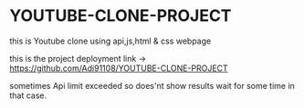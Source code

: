 # YOUTUBE-CLONE-PROJECT
this is Youtube clone using api,js,html &amp; css webpage 

this is the project deployment link -> https://github.com/Adi91108/YOUTUBE-CLONE-PROJECT

sometimes Api limit exceeded so does'nt
show results wait for some time in that case.
